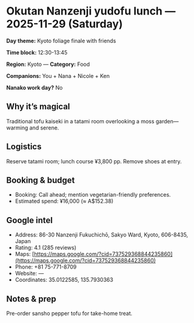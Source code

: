 # Okutan Nanzenji yudofu lunch — 2025-11-29 (Saturday)

**Day theme:** Kyoto foliage finale with friends

**Time block:** 12:30-13:45

**Region:** Kyoto — **Category:** Food

**Companions:** You + Nana + Nicole + Ken

**Nanako work day?** No

## Why it’s magical
Traditional tofu kaiseki in a tatami room overlooking a moss garden—warming and serene.

## Logistics
Reserve tatami room; lunch course ¥3,800 pp. Remove shoes at entry.

## Booking & budget
- Booking: Call ahead; mention vegetarian-friendly preferences.
- Estimated spend: ¥16,000 (≈ A$152.38)

## Google intel
- Address: 86-30 Nanzenji Fukuchichō, Sakyo Ward, Kyoto, 606-8435, Japan
- Rating: 4.1 (285 reviews)
- Maps: [https://maps.google.com/?cid=737529368844235860](https://maps.google.com/?cid=737529368844235860)
- Phone: +81 75-771-8709
- Website: —
- Coordinates: 35.0122585, 135.7930363

## Notes & prep
Pre-order sansho pepper tofu for take-home treat.
